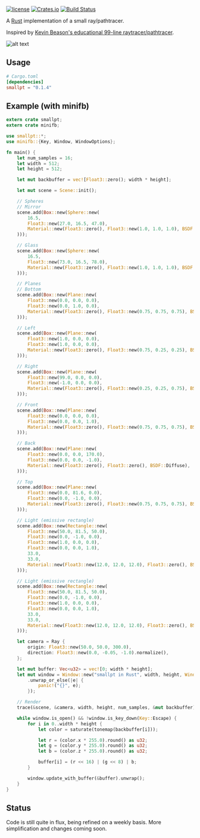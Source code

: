 [![license](https://img.shields.io/github/license/mashape/apistatus.svg)]()
[![Crates.io](https://img.shields.io/crates/v/smallpt.svg)](https://crates.io/crates/smallpt)
[![Build Status](https://travis-ci.org/zigguratvertigo/smallpt-rs.svg?branch=master)](https://travis-ci.org/zigguratvertigo/smallpt-rs)

A [Rust](https://www.rust-lang.org/) implementation of a small ray/pathtracer.

Inspired by [Kevin Beason's educational 99-line raytracer/pathtracer](http://www.kevinbeason.com/smallpt/).

![alt text](https://github.com/zigguratvertigo/smallpt-rs/blob/master/smallpt.png)

Usage
-----

```toml
# Cargo.toml
[dependencies]
smallpt = "0.1.4"
```

Example (with minifb)
-------

```rust
extern crate smallpt;
extern crate minifb;

use smallpt::*;
use minifb::{Key, Window, WindowOptions};

fn main() {
    let num_samples = 16;
    let width = 512;
    let height = 512;

    let mut backbuffer = vec![Float3::zero(); width * height];

    let mut scene = Scene::init();

    // Spheres
    // Mirror
    scene.add(Box::new(Sphere::new(
        16.5,
        Float3::new(27.0, 16.5, 47.0),
        Material::new(Float3::zero(), Float3::new(1.0, 1.0, 1.0), BSDF::Mirror),
    )));

    // Glass
    scene.add(Box::new(Sphere::new(
        16.5,
        Float3::new(73.0, 16.5, 78.0),
        Material::new(Float3::zero(), Float3::new(1.0, 1.0, 1.0), BSDF::Glass),
    )));

    // Planes
    // Bottom
    scene.add(Box::new(Plane::new(
        Float3::new(0.0, 0.0, 0.0),
        Float3::new(0.0, 1.0, 0.0),
        Material::new(Float3::zero(), Float3::new(0.75, 0.75, 0.75), BSDF::Diffuse),
    )));

    // Left
    scene.add(Box::new(Plane::new(
        Float3::new(1.0, 0.0, 0.0),
        Float3::new(1.0, 0.0, 0.0),
        Material::new(Float3::zero(), Float3::new(0.75, 0.25, 0.25), BSDF::Diffuse),
    )));

    // Right
    scene.add(Box::new(Plane::new(
        Float3::new(99.0, 0.0, 0.0),
        Float3::new(-1.0, 0.0, 0.0),
        Material::new(Float3::zero(), Float3::new(0.25, 0.25, 0.75), BSDF::Diffuse),
    )));

    // Front
    scene.add(Box::new(Plane::new(
        Float3::new(0.0, 0.0, 0.0),
        Float3::new(0.0, 0.0, 1.0),
        Material::new(Float3::zero(), Float3::new(0.75, 0.75, 0.75), BSDF::Diffuse),
    )));

    // Back
    scene.add(Box::new(Plane::new(
        Float3::new(0.0, 0.0, 170.0),
        Float3::new(0.0, 0.0, -1.0),
        Material::new(Float3::zero(), Float3::zero(), BSDF::Diffuse),
    )));

    // Top
    scene.add(Box::new(Plane::new(
        Float3::new(0.0, 81.6, 0.0),
        Float3::new(0.0, -1.0, 0.0),
        Material::new(Float3::zero(), Float3::new(0.75, 0.75, 0.75), BSDF::Diffuse),
    )));

    // Light (emissive rectangle)
    scene.add(Box::new(Rectangle::new(
        Float3::new(50.0, 81.5, 50.0),
        Float3::new(0.0, -1.0, 0.0),
        Float3::new(1.0, 0.0, 0.0),
        Float3::new(0.0, 0.0, 1.0),
        33.0,
        33.0,
        Material::new(Float3::new(12.0, 12.0, 12.0), Float3::zero(), BSDF::Diffuse),
    )));

    // Light (emissive rectangle)
    scene.add(Box::new(Rectangle::new(
        Float3::new(50.0, 81.5, 50.0),
        Float3::new(0.0, -1.0, 0.0),
        Float3::new(1.0, 0.0, 0.0),
        Float3::new(0.0, 0.0, 1.0),
        33.0,
        33.0,
        Material::new(Float3::new(12.0, 12.0, 12.0), Float3::zero(), BSDF::Diffuse),
    )));    

    let camera = Ray {
        origin: Float3::new(50.0, 50.0, 300.0),
        direction: Float3::new(0.0, -0.05, -1.0).normalize(),
    };

    let mut buffer: Vec<u32> = vec![0; width * height];
    let mut window = Window::new("smallpt in Rust", width, height, WindowOptions::default())
        .unwrap_or_else(|e| {
            panic!("{}", e);
        });

    // Render
    trace(&scene, &camera, width, height, num_samples, &mut backbuffer);

    while window.is_open() && !window.is_key_down(Key::Escape) {
        for i in 0..width * height {
            let color = saturate(tonemap(backbuffer[i]));

            let r = (color.x * 255.0).round() as u32;
            let g = (color.y * 255.0).round() as u32;
            let b = (color.z * 255.0).round() as u32;

            buffer[i] = (r << 16) | (g << 8) | b;
        }

        window.update_with_buffer(&buffer).unwrap();
    }
}
```

Status
------
Code is still quite in flux, being refined on a weekly basis. More simplification and changes coming soon.
